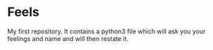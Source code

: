 # Feels
My first repository.
It contains a python3 file which will ask you your feelings and name and will then restate it.
